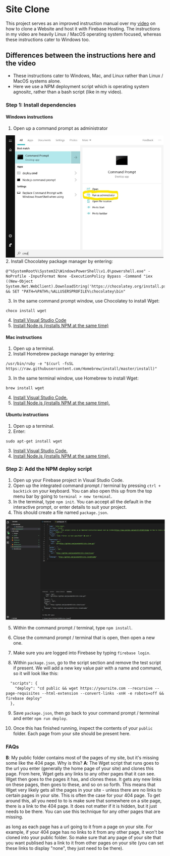 # Site Clone
This project serves as an improved instruction manual over my [video](https://www.youtube.com/watch?v=K21WClcKo4g) on how to clone a Website and host it with Firebase Hosting. The instructions in my video are heavily Linux / MacOS operating system focused, whereas these instructions cater to Windows too.


## Differences between the instructions here and the video
- These instructions cater to Windows, Mac, and Linux rather than Linux / MacOS systems alone.
- Here we use a NPM deployment script which is operating system agnositc, rather than a bash script (like in my video).


### Step 1: Install dependencies


#### Windows instructions
1. Open up a command prompt as administrator
<img src="images/cmd-admin.jpg" width="500">
2. Install Chocolatey package manager by entering:

```
@"%SystemRoot%\System32\WindowsPowerShell\v1.0\powershell.exe" -NoProfile -InputFormat None -ExecutionPolicy Bypass -Command "iex ((New-Object System.Net.WebClient).DownloadString('https://chocolatey.org/install.ps1'))" && SET "PATH=%PATH%;%ALLUSERSPROFILE%\chocolatey\bin"
```
3. In the same command prompt window, use Chocolatey to install Wget:

```
choco install wget
```
4. [Install Visual Studio Code](https://code.visualstudio.com/download)
5. [Install Node.js (installs NPM at the same time)](https://nodejs.org/en/download/)

#### Mac instructions
1. Open up a terminal.
2. Install Homebrew package manager by entering:

```
/usr/bin/ruby -e "$(curl -fsSL https://raw.githubusercontent.com/Homebrew/install/master/install)"
```
3. In the same terminal window, use Homebrew to install Wget:

```
brew install wget
```
4. [Install Visual Studio Code.](https://code.visualstudio.com/download)
5. [Install Node.js (installs NPM at the same time).](https://nodejs.org/en/download/)


#### Ubuntu instructions
1. Open up a terminal.
2. Enter:
```
sudo apt-get install wget
```
3. [Install Visual Studio Code.](https://code.visualstudio.com/download)
4. [Install Node.js (installs NPM at the same time).](https://nodejs.org/en/download/)


### Step 2: Add the NPM deploy script
1. Open up your Firebase project in Visual Studio Code.
2. Open up the integrated command prompt / terminal by pressing `ctrl + backtick` on your keyboard. You can also open this up from the top menu bar by going to `terminal > new terminal`.
3. In the terminal, type `npm init`. You can accept all the default in the interactive prompt, or enter details to suit your project.
4. This should create a file named `package.json`.
<img src="images/package-json.jpg" width="700">

5. Within the command prompt / terminal, type `npm install`.

6. Close the command prompt / terminal that is open, then open a new one.
7. Make sure you are logged into Firebase by typing `firebase login`. 
8. Within `package.json`, go to the script section and remove the test script if present. We will add a new key value pair with a name and command, so it will look like this:
```
  "scripts": {
    "deploy": "cd public && wget https://yoursite.com --recursive --page-requisites --html-extension --convert-links -xnH -e robots=off && firebase deploy"
  },
```
9. Save `package.json`, then go back to your command prompt / termninal and enter `npm run deploy`.

10. Once this has finished running, inspect the contents of your `public` folder. Each page from your site should be present here.


### FAQs

**B**: My public folder contains most of the pages of my site, but it's missing some like the 404 page. Why is this?
**A**: The Wget script that runs goes to the url you enter (generally the home page of your site) and clones this page. From here, Wget gets any links to any other pages that it can see. Wget then goes to the pages it has, and clones these. It gets any new links on these pages, then goes to these, and so on so forth. This means that Wget very likely gets all the pages in your site - unless there are no links to certain pages in your site. This is often the case for your 404 page. To get around this, all you need to to is make sure that somewhere on a site page, there is a link to the 404 page. It does not matter if it is hidden, but it just needs to be there. You can use this technique for any other pages that are missing. 


as long as each page has a url going to it from a page on your site. For example, if your 404 page has no links to it from any other page, it won't be cloned into your public folder. So make sure that any page of your site that you want publised has a link to it from other pages on your site (you can set these links to display "none", they just need to be there).
